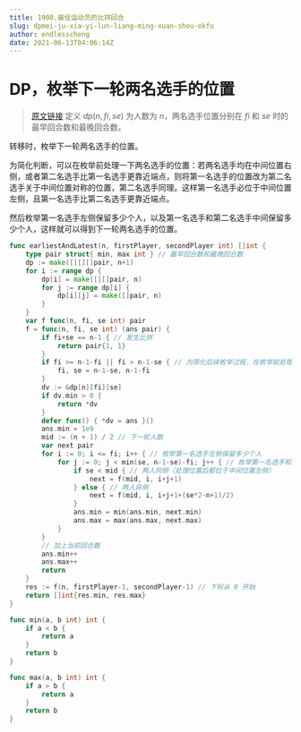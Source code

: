 ```yaml
---
title: 1900.最佳运动员的比拼回合
slug: dpmei-ju-xia-yi-lun-liang-ming-xuan-shou-okfu
author: endlesscheng
date: 2021-06-13T04:06:14Z
---
```

# DP，枚举下一轮两名选手的位置
 
> [原文链接](https://leetcode.cn/problems/the-earliest-and-latest-rounds-where-players-compete/solution/dpmei-ju-xia-yi-lun-liang-ming-xuan-shou-okfu)
定义 $\textit{dp}(n,\textit{fi},\textit{se})$ 为人数为 $n$，两名选手位置分别在 $\textit{fi}$ 和 $\textit{se}$ 时的最早回合数和最晚回合数。

转移时，枚举下一轮两名选手的位置。

为简化判断，可以在枚举前处理一下两名选手的位置：若两名选手均在中间位置右侧，或者第二名选手比第一名选手更靠近端点，则将第一名选手的位置改为第二名选手关于中间位置对称的位置，第二名选手同理。这样第一名选手必位于中间位置左侧，且第一名选手比第二名选手更靠近端点。

然后枚举第一名选手左侧保留多少个人，以及第一名选手和第二名选手中间保留多少个人，这样就可以得到下一轮两名选手的位置。

```go
func earliestAndLatest(n, firstPlayer, secondPlayer int) []int {
	type pair struct{ min, max int } // 最早回合数和最晚回合数
	dp := make([][][]pair, n+1)
	for i := range dp {
		dp[i] = make([][]pair, n)
		for j := range dp[i] {
			dp[i][j] = make([]pair, n)
		}
	}
	var f func(n, fi, se int) pair
	f = func(n, fi, se int) (ans pair) {
		if fi+se == n-1 { // 发生比拼
			return pair{1, 1}
		}
		if fi >= n-1-fi || fi > n-1-se { // 为简化后续枚举过程，在枚举前处理一下两名选手的位置
			fi, se = n-1-se, n-1-fi
		}
		dv := &dp[n][fi][se]
		if dv.min > 0 {
			return *dv
		}
		defer func() { *dv = ans }()
		ans.min = 1e9
		mid := (n + 1) / 2 // 下一轮人数
		var next pair
		for i := 0; i <= fi; i++ { // 枚举第一名选手左侧保留多少个人
			for j := 0; j < min(se, n-1-se)-fi; j++ { // 枚举第一名选手和第二名选手中间保留多少个人
				if se < mid { // 两人同侧（处理位置后都位于中间位置左侧）
					next = f(mid, i, i+j+1)
				} else { // 两人异侧
					next = f(mid, i, i+j+1+(se*2-n+1)/2)
				}
				ans.min = min(ans.min, next.min)
				ans.max = max(ans.max, next.max)
			}
		}
		// 加上当前回合数
		ans.min++
		ans.max++
		return
	}
	res := f(n, firstPlayer-1, secondPlayer-1) // 下标从 0 开始
	return []int{res.min, res.max}
}

func min(a, b int) int {
	if a < b {
		return a
	}
	return b
}

func max(a, b int) int {
	if a > b {
		return a
	}
	return b
}
```
